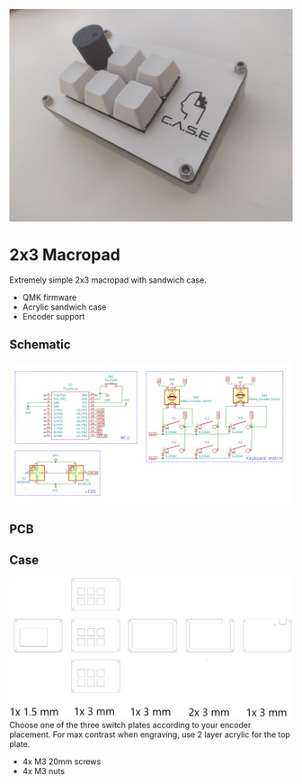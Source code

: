 ![top](https://raw.githubusercontent.com/Muoshy/2x3-macropad/master/Images/plate_case.jpg)

# 2x3 Macropad

Extremely simple 2x3 macropad with sandwich case.

  - QMK firmware
  - Acrylic sandwich case
  - Encoder support
  
## Schematic

![sch](https://raw.githubusercontent.com/Muoshy/2x3-macropad/master/Images/sch.png)


## PCB


## Case
![case](https://raw.githubusercontent.com/Muoshy/2x3-macropad/master/Images/sandwich_case.png)
Choose one of the three switch plates according to your encoder placement. 
For max contrast when engraving, use 2 layer acrylic for the top plate.

  - 4x M3 20mm screws
  - 4x M3 nuts

